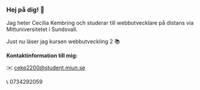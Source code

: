 ### Hej på dig! 👋

Jag heter Cecilia Kembring och studerar till webbutvecklare på distans via Mittuniversitetet i Sundsvall. 

Just nu läser jag kursen webbutveckling 2 :books:

**Kontaktinformation till mig:**

:envelope: ceke2200@student.miun.se

:telephone_receiver: 0734292059
